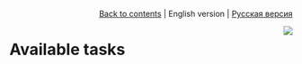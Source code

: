 <p align="right"><a href="README.md">Back to contents</a> | English version | <a href="../ru/tasks.md">Русская версия</a></p>

<img src="https://cloud.githubusercontent.com/assets/7034281/17825068/57fc998c-666e-11e6-8847-9d9b0e958cf8.png" align="right"/>

# Available tasks
